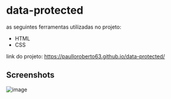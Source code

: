 # data-protected

as seguintes ferramentas utilizadas no projeto:

- HTML 
- CSS

link do projeto: https://paulloroberto63.github.io/data-protected/

## Screenshots

![image](https://github.com/paulloroberto63/data-protected/assets/95132692/43ab4e18-1438-46dd-8efc-4f5dfd473159)



